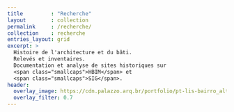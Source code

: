 ```yaml
---
title         : "Recherche"
layout        : collection
permalink     : /recherche/
collection    : recherche
entries_layout: grid
excerpt: >
  Histoire de l'architecture et du bâti.
  Relevés et inventaires.
  Documentation et analyse de sites historiques sur
  <span class="smallcaps">HBIM</span> et
  <span class="smallcaps">SIG</span>.
header:
  overlay_image: https://cdn.palazzo.arq.br/portfolio/pt-lis-bairro_alto-overlay.jpg
  overlay_filter: 0.7
---
```

